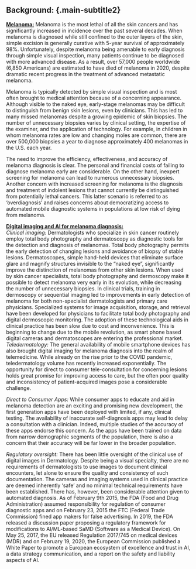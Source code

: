 ## Background: {.main-subtitle2}

<u>**Melanoma:**</u> Melanoma is the most lethal of all the skin cancers and has significantly increased in incidence over the past several decades. When melanoma is diagnosed while still confined to the outer layers of the skin, simple excision is generally curative with 5-year survival of approximately 98%. Unfortunately, despite melanoma being amenable to early diagnosis through simple visual inspection, many patients continue to be diagnosed with more advanced disease. As a result, over 57,000 people worldwide (6,850 Americans) are estimated to have died of melanoma in 2020, despite dramatic recent progress in the treatment of advanced metastatic melanoma.

Melanoma is typically detected by simple visual inspection and is most often brought to medical attention because of a concerning appearance. Although visible to the naked eye, early-stage melanomas may be difficult to distinguish from benign skin lesions, even by clinicians. This has led to many missed melanomas despite a growing epidemic of skin biopsies. The number of unnecessary biopsies varies by clinical setting, the expertise of the examiner, and the application of technology. For example, in children in whom melanoma rates are low and changing moles are common, there are over 500,000 biopsies a year to diagnose approximately 400 melanomas in the U.S. each year. 

The need to improve the efficiency, effectiveness, and accuracy of melanoma diagnosis is clear. The personal and financial costs of failing to diagnose melanoma early are considerable. On the other hand, inexpert screening for melanoma can lead to numerous unnecessary biopsies. Another concern with increased screening for melanoma is the diagnosis and treatment of indolent lesions that cannot currently be distinguished from potentially lethal cancers. This latter scenario is referred to as ‘overdiagnosis’ and raises concerns about democratizing access to automated mobile diagnostic systems in populations at low risk of dying from melanoma.

<u>**Digital imaging and AI for melanoma diagnosis:**</u>  
*Clinical imaging:* Dermatologists who specialize in skin cancer routinely employ total body photography and dermatoscopy as diagnostic tools for the detection and diagnosis of melanomas. Total body photography permits the early detection of changing lesions and avoidance of biopsy of stable lesions. Dermatoscopes, simple hand-held devices that eliminate surface glare and magnify structures invisible to the “naked eye”, significantly improve the distinction of melanomas from other skin lesions. When used by skin cancer specialists, total body photography and dermoscopy make it possible to detect melanoma very early in its evolution, while decreasing the number of unnecessary biopsies. In clinical trials, training in dermoscopy or sequential imaging led to improvements in early detection of melanoma for both non-specialist dermatologists and primary care physicians. Specialized systems for image acquisition, storage, and retrieval have been developed for physicians to facilitate total body photography and digital dermoscopic monitoring. The adoption of these technological aids in clinical practice has been slow due to cost and inconvenience. This is beginning to change due to the mobile revolution, as smart phone based digital cameras and dermatoscopes are entering the professional market.
*Teledermatology:* The general availability of mobile smartphone devices has also brought digital imaging for melanoma diagnosis into the realm of telemedicine. While already on the rise prior to the COVID pandemic, teledermatology volume has recently increased exponentially. The opportunity for direct to consumer tele-consultation for concerning lesions holds great promise for improving access to care, but the often poor quality and inconsistency of patient-acquired images pose a considerable challenge. 

*Direct to Consumer Apps:* While consumer apps to educate and aid in melanoma detection are an exciting and promising new development, the first generation apps have been deployed with limited, if any, clinical testing. The availability of inaccurate self-diagnosis apps may lead to delay a consultation with a clinician. Indeed, multiple studies of the accuracy of these apps endorse this concern. As the apps have been trained on data from narrow demographic segments of the population, there is also a concern that their accuracy will be far lower in the broader population. 

*Regulatory oversight:* There has been little oversight of the clinical use of digital images in Dermatology. Despite being a visual specialty, there are no requirements of dermatologists to use images to document clinical encounters, let alone to ensure the quality and consistency of such documentation. The cameras and imaging systems used in clinical practice are deemed inherently ‘safe’ and no minimal technical requirements have been established. There has, however, been considerable attention given to automated diagnosis. As of February 9th 2015, the FDA (Food and Drug Administration) assumed responsibility for regulation of consumer diagnostic apps and on February 23, 2015 the FTC (Federal Trade Commission) fined app makers for false advertising. In 2019, the FDA released a discussion paper proposing a regulatory framework for modifications to AI/ML-based SaMD (Software as a Medical Device). On May 25, 2017,  the EU released Regulation 2017/745 on medical devices (MDR) and on February 19, 2020, the European Commission published a White Paper to promote a European ecosystem of excellence and trust in AI, a data strategy communication, and a report on the safety and liability aspects of AI.
